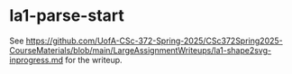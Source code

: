 # la1-parse-start

See https://github.com/UofA-CSc-372-Spring-2025/CSc372Spring2025-CourseMaterials/blob/main/LargeAssignmentWriteups/la1-shape2svg-inprogress.md
for the writeup.
